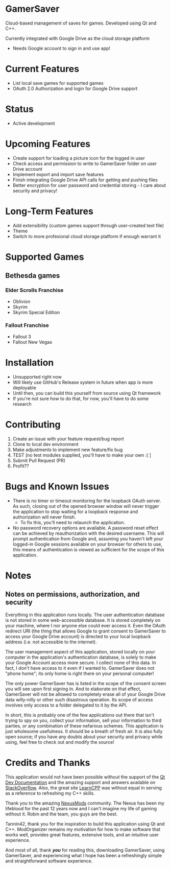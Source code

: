 # GamerSaver
Cloud-based management of saves for games. Developed using Qt and C++.

Currently integrated with Google Drive as the cloud storage platform
* Needs Google account to sign in and use app!


# Current Features
* List local save games for supported games
* OAuth 2.0 Authorization and login for Google Drive support

# Status
* Active development

# Upcoming Features
* Create support for loading a picture icon for the logged in user
* Check access and permission to write to GamerSaver folder on user Drive account
* Implement export and import save features
* Finish integrating Google Drive API calls for getting and pushing files
* Better encryption for user password and credential storing - I care about security and privacy!


# Long-Term Features
* Add extensibility (custom games support through user-created text file)
* Theme
* Switch to more profesional cloud storage platform if enough warrant it


# Supported Games
## Bethesda games
### Elder Scrolls Franchise
* Oblivion
* Skyrim
* Skyrim Special Edition
### Fallout Franchise
* Fallout 3
* Fallout New Vegas


# Installation
* Unsupported right now
* Will likely use GitHub's Release system in future when app is more deployable
* Until then, you can build this yourself from source using Qt framework
* If you're not sure how to do that, for now, you'll have to do some research


# Contributing
1. Create an issue with your feature request/bug report
2. Clone to local dev environment
3. Make adjustments to implement new feature/fix bug
4. TEST [no test modules supplied, you'll have to make your own :( ]
5. Submit Pull Request (PR)
6. Profit??


# Bugs and Known Issues
* There is no timer or timeout monitoring for the loopback OAuth server. As such, closing out of the opened browser window will never trigger the application to stop waiting for a loopback response and authorization will never finish.
	* To fix this, you'll need to relaunch the application.
* No password recovery options are available. A password reset effect can be achieved by reauthorization with the desired username. This will prompt authentication from Google and, assuming you haven't left your logged-in Google sessions available on your browser for others to use, this means of authentication is viewed as sufficient for the scope of this application.


# Notes
## Notes on permissions, authorization, and security
Everything in this application runs locally. The user authentication database is not stored in some web-accessible database. It is stored completely on your machine, where I nor anyone else could ever access it. Even the OAuth redirect URI (the thing that allows Google to grant consent to GamerSaver to access your Google Drive account) is directed to your local loopback address (i.e. not accessible to the internet).

The user management aspect of this application, stored locally on your computer in the application's authentication database, is solely to make your Google Account access more secure. I collect none of this data. In fact, I don't have access to it even if I wanted to. GamerSaver does not "phone home"; its only home is right there on your personal computer!

The only power GamerSaver has is listed in the scope of the consent screen you will see upon first signing in. And to elaborate on that effect, GamerSaver will not be allowed to completely erase all of your Google Drive data willy-nilly or other such disastrous operation. Its scope of access involves only access to a folder delegated to it by the API.

In short, this is probably one of the few applications out there that isn't trying to spy on you, collect your information, sell your information to third parties, or any combination of these nefarious schemes. This application is just wholesome usefulness. It should be a breath of fresh air. It is also fully open source; if you have any doubts about your security and privacy while using, feel free to check out and modify the source!

# Credits and Thanks
This application would not have been possible without the support of the [Qt Dev Documentation](http://doc.qt.io/) and the amazing support and answers available on [StackOverflow](https://stackoverflow.com/questions/tagged/c%2B%2B). Also, the great site [LearnCPP](http://www.learncpp.com/) was without equal in serving as a reference to refreshing my C++ skills.

Thank you to the amazing [NexusMods](http://www.nexusmods.com/games/?) community. The Nexus has been my lifeblood for the past 12 years now and I can't imagine my life of gaming without it. Robin and the team, you guys are the best.

Tannin42, thank you for the inspiration to build this application using Qt and C++. ModOrganizer remains my motivation for how to make software that works well, provides great features, extensive tools, and an intuitive user experience.

And most of all, thank ***you*** for reading this, downloading GamerSaver, using GamerSaver, and experiencing what I hope has been a refreshingly simple and straightforward software experience.
